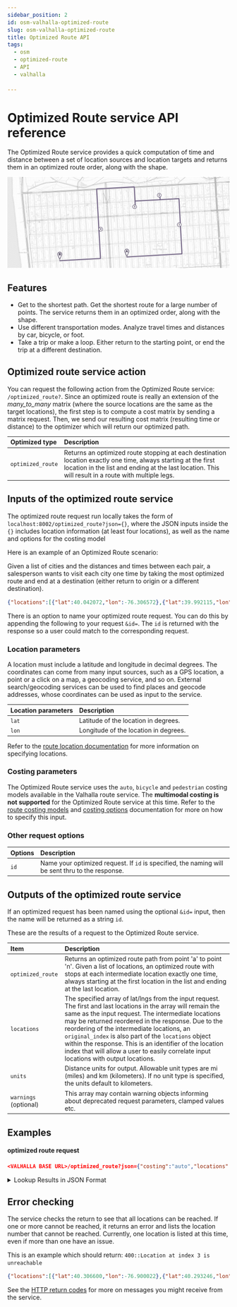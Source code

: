```yaml
---
sidebar_position: 2
id: osm-valhalla-optimized-route
slug: osm-valhalla-optimized-route
title: Optimized Route API
tags:
  - osm
  - optimized-route
  - API
  - valhalla

---
```


# Optimized Route service API reference

The Optimized Route service provides a quick computation of time and distance between a set of location sources and location targets and returns them in an optimized route order, along with the shape.

![Optimized route example](../../../../static/img/openstreetmap/valhalla/optimized-route-example.png)

## Features
* Get to the shortest path. Get the shortest route for a large number of points. The service returns them in an optimized order, along with the shape.
* Use different transportation modes. Analyze travel times and distances by car, bicycle, or foot.
* Take a trip or make a loop. Either return to the starting point, or end the trip at a different destination.

## Optimized route service action

You can request the following action from the Optimized Route service: `/optimized_route?`. Since an optimized route is really an extension of the *many_to_many* matrix (where the source locations are the same as the target locations), the first step is to compute a cost matrix by sending a matrix request.  Then, we send our resulting cost matrix (resulting time or distance) to the optimizer which will return our optimized path.

| Optimized type | Description |
| :--------- | :----------- |
| `optimized_route` | Returns an optimized route stopping at each destination location exactly one time, always starting at the first location in the list and ending at the last location. This will result in a route with multiple legs.  |

## Inputs of the optimized route service

The optimized route request run locally takes the form of `localhost:8002/optimized_route?json={}`, where the JSON inputs inside the `{}` includes location information (at least four locations), as well as the name and options for the costing model

Here is an example of an Optimized Route scenario:

Given a list of cities and the distances and times between each pair, a salesperson wants to visit each city one time by taking the most optimized route and end at a destination (either return to origin or a different destination).

```json
{"locations":[{"lat":40.042072,"lon":-76.306572},{"lat":39.992115,"lon":-76.781559},{"lat":39.984519,"lon":-76.6956},{"lat":39.996586,"lon":-76.769028},{"lat":39.984322,"lon":-76.706672}],"costing":"auto","directions_options":{"units":"miles"}}
```

There is an option to name your optimized route request. You can do this by appending the following to your request `&id=`.  The `id` is returned with the response so a user could match to the corresponding request.

### Location parameters

A location must include a latitude and longitude in decimal degrees. The coordinates can come from many input sources, such as a GPS location, a point or a click on a map, a geocoding service, and so on. External search/geocoding services can be used to find places and geocode addresses, whose coordinates can be used as input to the service.

| Location parameters | Description |
| :--------- | :----------- |
| `lat` | Latitude of the location in degrees. |
| `lon` | Longitude of the location in degrees. |

Refer to the [route location documentation](./turn-by-turn/api-reference.md#locations) for more information on specifying locations.

### Costing parameters

The Optimized Route service uses the `auto`, `bicycle` and `pedestrian` costing models available in the Valhalla route service. The **multimodal costing is not supported** for the Optimized Route service at this time.  Refer to the [route costing models](./turn-by-turn/api-reference.md#costing-models) and [costing options](./turn-by-turn/api-reference.md#costing-options) documentation for more on how to specify this input.

### Other request options

| Options | Description |
| :------------------ | :----------- |
| `id` | Name your optimized request. If `id` is specified, the naming will be sent thru to the response. |

## Outputs of the optimized route service

If an optimized request has been named using the optional `&id=` input, then the name will be returned as a string `id`.

These are the results of a request to the Optimized Route service.

| Item | Description |
| :---- | :----------- |
| `optimized_route` | Returns an optimized route path from point 'a' to point 'n'.  Given a list of locations, an optimized route with stops at each intermediate location exactly one time, always starting at the first location in the list and ending at the last location.|
| `locations` | The specified array of lat/lngs from the input request.  The first and last locations in the array will remain the same as the input request.  The intermediate locations may be returned reordered in the response.  Due to the reordering of the intermediate locations, an `original_index` is also part of the `locations` object within the response.  This is an identifier of the location index that will allow a user to easily correlate input locations with output locations. |
| `units` | Distance units for output. Allowable unit types are mi (miles) and km (kilometers). If no unit type is specified, the units default to kilometers. |
| `warnings` (optional) | This array may contain warning objects informing about deprecated request parameters, clamped values etc. | 

## Examples

#### optimized route request

```json
<VALHALLA BASE URL>/optimized_route?json={"costing":"auto","locations":[{"lat":37.755545371651614,"lon":-122.49248879268177},{"lat":37.76378748950549,"lon":-122.48700002284123},{"lat":37.75980958653573,"lon":-122.48357478963833},{"lat":37.76223015859495,"lon":-122.4912040416903},{"lat":37.75921109492966,"lon":-122.49701367108483},{"lat":37.75514144886399,"lon":-122.50395875678804}]}`
```

<details>
  <summary>Lookup Results in JSON Format</summary>

```xml title="Lookup Results in JSON Format"
{
  "trip": {
      "locations": [
          {
              "type": "break",
              "lat": 37.755545,
              "lon": -122.492488,
              "side_of_street": "left",
              "original_index": 0
          },
          {
              "type": "break",
              "lat": 37.759809,
              "lon": -122.483574,
              "side_of_street": "left",
              "original_index": 2
          },
          {
              "type": "break",
              "lat": 37.763787,
              "lon": -122.487,
              "side_of_street": "left",
              "original_index": 1
          },
          {
              "type": "break",
              "lat": 37.76223,
              "lon": -122.491204,
              "side_of_street": "right",
              "original_index": 3
          },
          {
              "type": "break",
              "lat": 37.759211,
              "lon": -122.497013,
              "side_of_street": "left",
              "original_index": 4
          },
          {
              "type": "break",
              "lat": 37.755141,
              "lon": -122.503958,
              "side_of_street": "right",
              "original_index": 5
          }
      ],
      "legs": [
          {
              "maneuvers": [
                  {
                      "type": 3,
                      "instruction": "Drive east on Moraga Street.",
                      "verbal_succinct_transition_instruction": "Drive east.",
                      "verbal_pre_transition_instruction": "Drive east on Moraga Street.",
                      "verbal_post_transition_instruction": "Continue for 800 meters.",
                      "street_names": [
                          "Moraga Street"
                      ],
                      "time": 99.698,
                      "length": 0.829,
                      "cost": 220.654,
                      "begin_shape_index": 0,
                      "end_shape_index": 10,
                      "travel_mode": "drive",
                      "travel_type": "car"
                  },
                  {
                      "type": 15,
                      "instruction": "Turn left onto 25th Avenue.",
                      "verbal_transition_alert_instruction": "Turn left onto 25th Avenue.",
                      "verbal_succinct_transition_instruction": "Turn left.",
                      "verbal_pre_transition_instruction": "Turn left onto 25th Avenue.",
                      "verbal_post_transition_instruction": "Continue for 400 meters.",
                      "street_names": [
                          "25th Avenue"
                      ],
                      "time": 42.183,
                      "length": 0.445,
                      "cost": 109.514,
                      "begin_shape_index": 10,
                      "end_shape_index": 15,
                      "travel_mode": "drive",
                      "travel_type": "car"
                  },
                  {
                      "type": 6,
                      "instruction": "Your destination is on the left.",
                      "verbal_transition_alert_instruction": "Your destination will be on the left.",
                      "verbal_pre_transition_instruction": "Your destination is on the left.",
                      "time": 0.0,
                      "length": 0.0,
                      "cost": 0.0,
                      "begin_shape_index": 15,
                      "end_shape_index": 15,
                      "travel_mode": "drive",
                      "travel_type": "car"
                  }
              ],
              "summary": {
                  "has_time_restrictions": false,
                  "has_toll": false,
                  "has_highway": false,
                  "has_ferry": false,
                  "min_lat": 37.755411,
                  "min_lon": -122.492479,
                  "max_lat": 37.75982,
                  "max_lon": -122.483052,
                  "time": 141.882,
                  "length": 1.275,
                  "cost": 330.169
              },
              "shape": "g`l_gA|bjshFiAot@}AyaA}A_bA_BabA}A}aAo@o`@m@o`@}A}aA_BabA}A{aAssBdGwmBvFwDJsDJyIV"
          },
          {
              "maneuvers": [
                  {
                      "type": 3,
                      "instruction": "Drive north on 25th Avenue.",
                      "verbal_succinct_transition_instruction": "Drive north. Then, in 400 meters, Turn left onto Irving Street.",
                      "verbal_pre_transition_instruction": "Drive north on 25th Avenue. Then, in 400 meters, Turn left onto Irving Street.",
                      "verbal_post_transition_instruction": "Continue for 400 meters.",
                      "street_names": [
                          "25th Avenue"
                      ],
                      "time": 34.835,
                      "length": 0.386,
                      "cost": 83.125,
                      "begin_shape_index": 0,
                      "end_shape_index": 8,
                      "verbal_multi_cue": true,
                      "travel_mode": "drive",
                      "travel_type": "car"
                  },
                  {
                      "type": 15,
                      "instruction": "Turn left onto Irving Street.",
                      "verbal_transition_alert_instruction": "Turn left onto Irving Street.",
                      "verbal_succinct_transition_instruction": "Turn left.",
                      "verbal_pre_transition_instruction": "Turn left onto Irving Street.",
                      "verbal_post_transition_instruction": "Continue for 300 meters.",
                      "street_names": [
                          "Irving Street"
                      ],
                      "time": 27.609,
                      "length": 0.282,
                      "cost": 83.052,
                      "begin_shape_index": 8,
                      "end_shape_index": 16,
                      "travel_mode": "drive",
                      "travel_type": "car"
                  },
                  {
                      "type": 10,
                      "instruction": "Turn right onto 28th Avenue.",
                      "verbal_transition_alert_instruction": "Turn right onto 28th Avenue.",
                      "verbal_succinct_transition_instruction": "Turn right. Then Your destination will be on the left.",
                      "verbal_pre_transition_instruction": "Turn right onto 28th Avenue. Then Your destination will be on the left.",
                      "verbal_post_transition_instruction": "Continue for 70 meters.",
                      "street_names": [
                          "28th Avenue"
                      ],
                      "time": 12.009,
                      "length": 0.072,
                      "cost": 28.812,
                      "begin_shape_index": 16,
                      "end_shape_index": 17,
                      "verbal_multi_cue": true,
                      "travel_mode": "drive",
                      "travel_type": "car"
                  },
                  {
                      "type": 6,
                      "instruction": "Your destination is on the left.",
                      "verbal_transition_alert_instruction": "Your destination will be on the left.",
                      "verbal_pre_transition_instruction": "Your destination is on the left.",
                      "time": 0.0,
                      "length": 0.0,
                      "cost": 0.0,
                      "begin_shape_index": 17,
                      "end_shape_index": 17,
                      "travel_mode": "drive",
                      "travel_type": "car"
                  }
              ],
              "summary": {
                  "has_time_restrictions": false,
                  "has_toll": false,
                  "has_highway": false,
                  "has_ferry": false,
                  "min_lat": 37.75982,
                  "min_lon": -122.486833,
                  "max_lat": 37.763794,
                  "max_lon": -122.483331,
                  "time": 74.454,
                  "length": 0.74,
                  "cost": 194.989
              },
              "shape": "wst_gAdgxrhFq{ApEi@@kDJ[@]@sDJo@BqkBrFb@bXJxGl@z_@`@zVHhFHxEf@`\\~A|aAqg@zA"
          },
          {
              "maneuvers": [
                  {
                      "type": 2,
                      "instruction": "Drive south on 28th Avenue.",
                      "verbal_succinct_transition_instruction": "Drive south. Then Turn right onto Irving Street.",
                      "verbal_pre_transition_instruction": "Drive south on 28th Avenue. Then Turn right onto Irving Street.",
                      "verbal_post_transition_instruction": "Continue for 70 meters.",
                      "street_names": [
                          "28th Avenue"
                      ],
                      "time": 6.499,
                      "length": 0.072,
                      "cost": 7.312,
                      "begin_shape_index": 0,
                      "end_shape_index": 1,
                      "verbal_multi_cue": true,
                      "travel_mode": "drive",
                      "travel_type": "car"
                  },
                  {
                      "type": 10,
                      "instruction": "Turn right onto Irving Street.",
                      "verbal_transition_alert_instruction": "Turn right onto Irving Street.",
                      "verbal_succinct_transition_instruction": "Turn right.",
                      "verbal_pre_transition_instruction": "Turn right onto Irving Street.",
                      "verbal_post_transition_instruction": "Continue for 400 meters.",
                      "street_names": [
                          "Irving Street"
                      ],
                      "time": 39.258,
                      "length": 0.377,
                      "cost": 99.059,
                      "begin_shape_index": 1,
                      "end_shape_index": 5,
                      "travel_mode": "drive",
                      "travel_type": "car"
                  },
                  {
                      "type": 15,
                      "instruction": "Turn left onto 32nd Avenue.",
                      "verbal_transition_alert_instruction": "Turn left onto 32nd Avenue.",
                      "verbal_succinct_transition_instruction": "Turn left. Then Your destination will be on the right.",
                      "verbal_pre_transition_instruction": "Turn left onto 32nd Avenue. Then Your destination will be on the right.",
                      "verbal_post_transition_instruction": "Continue for 80 meters.",
                      "street_names": [
                          "32nd Avenue"
                      ],
                      "time": 9.32,
                      "length": 0.08,
                      "cost": 18.636,
                      "begin_shape_index": 5,
                      "end_shape_index": 6,
                      "verbal_multi_cue": true,
                      "travel_mode": "drive",
                      "travel_type": "car"
                  },
                  {
                      "type": 5,
                      "instruction": "Your destination is on the right.",
                      "verbal_transition_alert_instruction": "Your destination will be on the right.",
                      "verbal_pre_transition_instruction": "Your destination is on the right.",
                      "time": 0.0,
                      "length": 0.0,
                      "cost": 0.0,
                      "begin_shape_index": 6,
                      "end_shape_index": 6,
                      "travel_mode": "drive",
                      "travel_type": "car"
                  }
              ],
              "summary": {
                  "has_time_restrictions": false,
                  "has_toll": false,
                  "has_highway": false,
                  "has_ferry": false,
                  "min_lat": 37.762237,
                  "min_lon": -122.491075,
                  "max_lat": 37.763794,
                  "max_lon": -122.486787,
                  "time": 55.078,
                  "length": 0.529,
                  "cost": 125.008
              },
              "shape": "el|_gAbb_shFpg@{A|A|aA|A~aA~AbbA|A|aA|k@cB"
          },
          {
              "maneuvers": [
                  {
                      "type": 3,
                      "instruction": "Drive north on 32nd Avenue.",
                      "verbal_succinct_transition_instruction": "Drive north. Then, in 300 meters, Turn left onto Lincoln Way.",
                      "verbal_pre_transition_instruction": "Drive north on 32nd Avenue. Then, in 300 meters, Turn left onto Lincoln Way.",
                      "verbal_post_transition_instruction": "Continue for 300 meters.",
                      "street_names": [
                          "32nd Avenue"
                      ],
                      "time": 26.903,
                      "length": 0.295,
                      "cost": 63.751,
                      "begin_shape_index": 0,
                      "end_shape_index": 4,
                      "verbal_multi_cue": true,
                      "travel_mode": "drive",
                      "travel_type": "car"
                  },
                  {
                      "type": 15,
                      "instruction": "Turn left onto Lincoln Way.",
                      "verbal_transition_alert_instruction": "Turn left onto Lincoln Way.",
                      "verbal_succinct_transition_instruction": "Turn left.",
                      "verbal_pre_transition_instruction": "Turn left onto Lincoln Way.",
                      "verbal_post_transition_instruction": "Continue for 600 meters.",
                      "street_names": [
                          "Lincoln Way"
                      ],
                      "time": 40.579,
                      "length": 0.565,
                      "cost": 58.038,
                      "begin_shape_index": 4,
                      "end_shape_index": 18,
                      "travel_mode": "drive",
                      "travel_type": "car"
                  },
                  {
                      "type": 15,
                      "instruction": "Turn left onto 38th Avenue.",
                      "verbal_transition_alert_instruction": "Turn left onto 38th Avenue.",
                      "verbal_succinct_transition_instruction": "Turn left.",
                      "verbal_pre_transition_instruction": "Turn left onto 38th Avenue.",
                      "verbal_post_transition_instruction": "Continue for 600 meters.",
                      "street_names": [
                          "38th Avenue"
                      ],
                      "time": 74.401,
                      "length": 0.602,
                      "cost": 153.07,
                      "begin_shape_index": 18,
                      "end_shape_index": 30,
                      "travel_mode": "drive",
                      "travel_type": "car"
                  },
                  {
                      "type": 6,
                      "instruction": "Your destination is on the left.",
                      "verbal_transition_alert_instruction": "Your destination will be on the left.",
                      "verbal_pre_transition_instruction": "Your destination is on the left.",
                      "time": 0.0,
                      "length": 0.0,
                      "cost": 0.0,
                      "begin_shape_index": 30,
                      "end_shape_index": 30,
                      "travel_mode": "drive",
                      "travel_type": "car"
                  }
              ],
              "summary": {
                  "has_time_restrictions": false,
                  "has_toll": false,
                  "has_highway": false,
                  "has_ferry": false,
                  "min_lat": 37.7592,
                  "min_lon": -122.497638,
                  "max_lat": 37.764883,
                  "max_lon": -122.491025,
                  "time": 141.884,
                  "length": 1.463,
                  "cost": 274.86
              },
              "shape": "{jy_gAbhgshF}k@bB}lBvFyCHsDJ~AzaAFdEL|Hv@nf@FxDFnD~AdbAFhEJhGx@xh@VxPdAvn@DlCfBfiApDKbDK`fBgFrEM|DMT?xfBiFhDIZAZAhDKf}AsE"
          },
          {
              "maneuvers": [
                  {
                      "type": 3,
                      "instruction": "Drive south on 38th Avenue.",
                      "verbal_succinct_transition_instruction": "Drive south.",
                      "verbal_pre_transition_instruction": "Drive south on 38th Avenue.",
                      "verbal_post_transition_instruction": "Continue for 400 meters.",
                      "street_names": [
                          "38th Avenue"
                      ],
                      "time": 53.403,
                      "length": 0.444,
                      "cost": 76.592,
                      "begin_shape_index": 0,
                      "end_shape_index": 4,
                      "travel_mode": "drive",
                      "travel_type": "car"
                  },
                  {
                      "type": 10,
                      "instruction": "Turn right onto Moraga Street.",
                      "verbal_transition_alert_instruction": "Turn right onto Moraga Street.",
                      "verbal_succinct_transition_instruction": "Turn right.",
                      "verbal_pre_transition_instruction": "Turn right onto Moraga Street.",
                      "verbal_post_transition_instruction": "Continue for 600 meters.",
                      "street_names": [
                          "Moraga Street"
                      ],
                      "time": 71.757,
                      "length": 0.613,
                      "cost": 137.615,
                      "begin_shape_index": 4,
                      "end_shape_index": 12,
                      "travel_mode": "drive",
                      "travel_type": "car"
                  },
                  {
                      "type": 5,
                      "instruction": "Your destination is on the right.",
                      "verbal_transition_alert_instruction": "Your destination will be on the right.",
                      "verbal_pre_transition_instruction": "Your destination is on the right.",
                      "time": 0.0,
                      "length": 0.0,
                      "cost": 0.0,
                      "begin_shape_index": 12,
                      "end_shape_index": 12,
                      "travel_mode": "drive",
                      "travel_type": "car"
                  }
              ],
              "summary": {
                  "has_time_restrictions": false,
                  "has_toll": false,
                  "has_highway": false,
                  "has_ferry": false,
                  "min_lat": 37.754905,
                  "min_lon": -122.503942,
                  "max_lat": 37.7592,
                  "max_lon": -122.49698,
                  "time": 125.16,
                  "length": 1.058,
                  "cost": 214.207
              },
              "shape": "_ms_gAvmsshFbOc@psBcGrmBwFzDMF|DtAb|@~A|aA|AzaA|A`bA|A|aA~A~aAl@d`@"
          }
      ],
      "summary": {
          "has_time_restrictions": false,
          "has_toll": false,
          "has_highway": false,
          "has_ferry": false,
          "min_lat": 37.754905,
          "min_lon": -122.503942,
          "max_lat": 37.764883,
          "max_lon": -122.483052,
          "time": 538.459,
          "length": 5.067,
          "cost": 1139.236
      },
      "status_message": "Found route between points",
      "status": 0,
      "units": "kilometers",
      "language": "en-US"
  }
}
```
</details>

## Error checking

The service checks the return to see that all locations can be reached. If one or more cannot be reached, it returns an error and lists the location number that cannot be reached.  Currently, one location is listed at this time, even if more than one have an issue.

This is an example which should return: `400::Location at index 3 is unreachable`

```json
{"locations":[{"lat":40.306600,"lon":-76.900022},{"lat":40.293246,"lon":-76.936230},{"lat":40.448678,"lon":-76.932885},{"lat":40.419753,"lon":-76.999632},{"lat":40.211050,"lon":-76.777071},{"lat":40.306600,"lon":-76.900022}],"costing":"auto"}
```

See the [HTTP return codes](./turn-by-turn/api-reference.md#http-status-codes-and-conditions) for more on messages you might receive from the service.